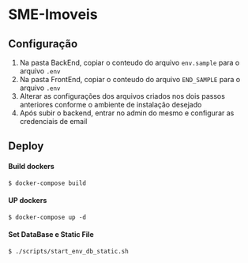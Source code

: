 # SME-Imoveis

## Configuração

1. Na pasta BackEnd, copiar o conteudo do arquivo `env.sample` para o arquivo `.env`
1. Na pasta FrontEnd, copiar o conteudo do arquivo `END_SAMPLE` para o arquivo `.env`
1. Alterar as configurações dos arquivos criados nos dois passos anteriores conforme o ambiente de instalação desejado
1. Após subir o backend, entrar no admin do mesmo e configurar as credenciais de email

## Deploy

#### Build dockers

```
$ docker-compose build
```

#### UP dockers

```
$ docker-compose up -d
```

#### Set DataBase e Static File

```
$ ./scripts/start_env_db_static.sh
```

